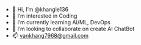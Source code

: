- 👋 Hi, I’m @khangle136
- 👀 I’m interested in Coding
- 🌱 I’m currently learning AI/ML, DevOps
- 💞️ I’m looking to collaborate on create AI ChatBot
- 📫 vankhang7968@gmail.com

<!---
khangle136/khangle136 is a ✨ special ✨ repository because its `README.md` (this file) appears on your GitHub profile.
You can click the Preview link to take a look at your changes.
--->
